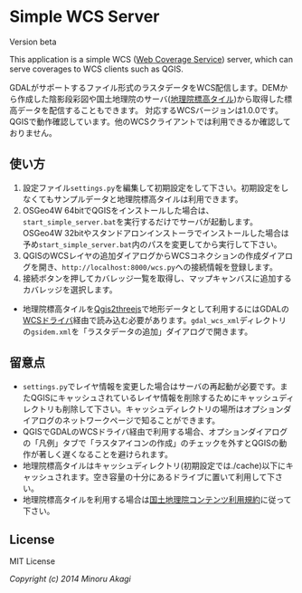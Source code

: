 Simple WCS Server
=================
Version beta

This application is a simple WCS ([Web Coverage Service](http://www.opengeospatial.org/standards/wcs)) server, which can serve coverages to WCS clients such as QGIS.

GDALがサポートするファイル形式のラスタデータをWCS配信します。DEMから作成した陰影段彩図や国土地理院のサーバ([地理院標高タイル](http://portal.cyberjapan.jp/help/development/demtile.html))から取得した標高データを配信することもできます。
対応するWCSバージョンは1.0.0です。QGISで動作確認しています。他のWCSクライアントでは利用できるか確認しておりません。

使い方
------
1. 設定ファイル`settings.py`を編集して初期設定をして下さい。初期設定をしなくてもサンプルデータと地理院標高タイルは利用できます。
2. OSGeo4W 64bitでQGISをインストールした場合は、`start_simple_server.bat`を実行するだけでサーバが起動します。OSGeo4W 32bitやスタンドアロンインストーラでインストールした場合は予め`start_simple_server.bat`内のパスを変更してから実行して下さい。
3. QGISのWCSレイヤの追加ダイアログからWCSコネクションの作成ダイアログを開き、`http://localhost:8000/wcs.py`への接続情報を登録します。
4. 接続ボタンを押してカバレッジ一覧を取得し、マップキャンバスに追加するカバレッジを選択します。

* 地理院標高タイルを[Qgis2threejs](https://github.com/minorua/Qgis2threejs)で地形データとして利用するにはGDALの[WCSドライバ](http://www.gdal.org/frmt_wcs.html)経由で読み込む必要があります。`gdal_wcs_xml`ディレクトリの`gsidem.xml`を「ラスタデータの追加」ダイアログで開きます。

留意点
------
* `settings.py`でレイヤ情報を変更した場合はサーバの再起動が必要です。またQGISにキャッシュされているレイヤ情報を削除するためにキャッシュディレクトリも削除して下さい。キャッシュディレクトリの場所はオプションダイアログのネットワークページで知ることができます。
* QGISでGDALのWCSドライバ経由で利用する場合、オプションダイアログの「凡例」タブで「ラスタアイコンの作成」のチェックを外すとQGISの動作が著しく遅くなることを避けられます。
* 地理院標高タイルはキャッシュディレクトリ(初期設定では./cache)以下にキャッシュされます。空き容量の十分にあるドライブに置いて利用して下さい。
* 地理院標高タイルを利用する場合は[国土地理院コンテンツ利用規約](http://portal.cyberjapan.jp/help/termsofuse.html)に従って下さい。

License
-------
MIT License

_Copyright (c) 2014 Minoru Akagi_
